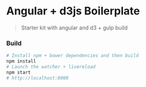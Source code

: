 # Angular + d3js Boilerplate
> Starter kit with angular and d3 + gulp build

### Build

```bash
# Install npm + bower dependencies and then build
npm install
# Launch the watcher + livereload
npm start
# http://localhost:8000
```
